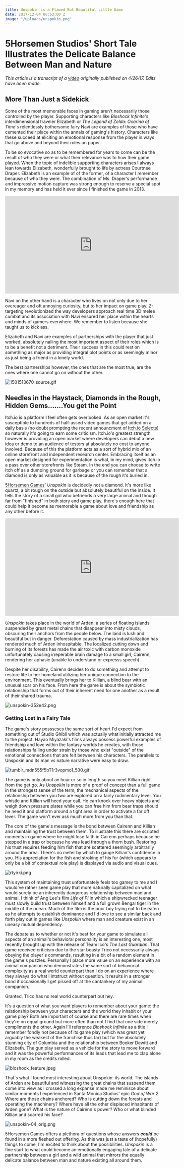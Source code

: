 ```yaml
---
title: Unspokin is a Flawed But Beautiful Little Game
date: 2017-12-04 00:53:00 Z
image: "/uploads/unspokin.png"
---
```


# 5Horsemen Studios' Short Tale Illustrates the Delicate Balance Between Man and Nature

*This article is a transcript of a [video](https://www.youtube.com/watch?v=I8Lrhr0U-sE) originally published on 4/26/17. Edits have been made.*

## More Than Just a Sidekick

Some of the most memorable faces in gaming aren't necessarily those controlled by the player. Supporting characters like *Bioshock Infinite*'s interdimensional traveler Elizabeth or *The Legend of Zelda: Ocarina of Time*'s relentlessly bothersome fairy Navi are examples of those who have cemented their place within the annals of gaming's history. Characters like these succeed at eliciting an emotional response from the player in ways that go above and beyond their roles on paper. 

To be so evocative so as to be remembered for years to come can be the result of who they were or what their relevance was to how their game played. When the topic of indelible supporting characters arises I always lean towards Elizabeth, wonderfully brought to life by actress Courtnee Draper. Elizabeth is an example of of the former, of a character I remember because of who they were. The combination of Ms. Draper's performance and impressive motion capture was strong enough to reserve a special spot in my memory and has held it ever since I finished the game in 2013. 

<iframe type="text/html" frameborder="0" width="560" height="315" src="https://www.youtube.com/embed/XqroDK7ZVEo?start=43" allowfullscreen></iframe>

Navi on the other hand is a character who lives on not only due to her overeager and oft annoying curiosity, but to her impact on game play. Z-targeting revolutionized the way developers approach real time 3D melee combat and its association with Navi ensured her place within the hearts and minds of gamers everwhere. We remember to listen because she taught us to kick ass. 

Elizabeth and Navi are examples of partnerships with the player that just worked, absolutely nailing the most important aspect of their roles which is to be a benefit not a detriment. Their success in this could rest on something as major as providing integral plot points or as seemingly minor as just being a friend in a lonely world. 

The best partnerships however, the ones that are the most true, are the ones where one cannot go on without the other. 

![1501513670_source.gif](/uploads/1501513670_source.gif)

## Needles in the Haystack, Diamonds in the Rough, Hidden Gems.......You get the Point

Itch.io is a platform I feel often gets overlooked. As an open market it's susceptible to hundreds of half-assed video games that get added on a daily basis (no doubt prompting the recent announcment of [Itch.io Selects](https://itch.io/blog/15563/announcing-itchio-selects-curated-bundle-of-some-of-our-favorite-games)) so naturally it's going to earn some criticism. Itch.io's greatest strength however is providing an open market where developers can debut a new idea or demo to an audience of testers at absolutely no cost to anyone involved. Because of this the platform acts as a sort of hybrid mix of an online storefront and independent research center. Embracing itself as an open market designed for experimentation is what, in my mind, gives Itch.io a pass over other storefronts like Steam. In the end you can choose to write Itch off as a dumping ground for garbage or you can remember that a diamond is only as valuable as it is because of the rough it's buried in. 

[5Horsemen Games](http://www.5horsemengames.com/)' *Unspokin* is decidedly not a diamond. It's more like quartz; a bit rough on the outside but absolutely beautiful on the inside. It tells the story of a small girl who befriends a very large animal and though far from "finished" in both story and game play, there's enough here that could help it become as memorable a game about love and friendship as any other before it. 

<iframe width="560" height="315" src="https://www.youtube.com/embed/5dvW6MBT6TI" frameborder="0" gesture="media" allow="encrypted-media" allowfullscreen></iframe>

*Unspokin* takes place in the world of Arden: a series of floating islands suspended by great metal chains that disappear into misty clouds, obscuring their anchors from the people below. The land is lush and beautiful but in danger. Deforestation caused by mass industrialization has rendered much of Arden inhospitable. The localized cutting down and burning of its forests has made the air toxic with carbon monoxide unfortunately causing irreperable brain damage to a small girl, Cairenn, rendering her aphasic (unable to understand or expresss speech). 

Despite her disability, Cairenn decides to do something and attempt to restore life to her homeland utilizing her unique connection to the environment. This eventually brings her to Killian, a blind bear with an unusual scar on his face. From here the game is about the  symbiotic relationship that forms out of their inherent need for one another as a result of their shared trauma.  

![unspokin-352e42.png](/uploads/unspokin-352e42.png)

### Getting Lost in a Fairy Tale

The game's story possseses the same sort of heart I'd expect from something out of Studio Ghibli which was actually what initially attracted me to the project. Hayao Miyazaki's films always possess powerful examples of friendship and love within the fantasy worlds he creates, with those relationships falling under strain by those who exist "outside" of the emotional connections that are felt between his characters. The parallels to Unspokin and its man vs nature narrative were easy to draw.  

![tumblr_mdn555f5bT1r3vopmo1_500.gif](/uploads/tumblr_mdn555f5bT1r3vopmo1_500.gif)

The game is only about an hour or so in length so you meet Killian right from the get go. As *Unspokin* is more of a proof of concept than a full game in the strongest sense of the term, the mechanical aspects of the relationship between you two are explored on a fairly rudimentary level. You whistle and Killian will heed your call. He can knock over heavy objects and weigh down pressure plates while you can free him from bear traps should he need it and platform around a tight area in order to activate a far off lever. The game won't ever ask much more from you than that. 

The core of the game's message is the bond between Cairenn and Killian and maintaining the trust between them. To illustrate this there are scripted moments in game where he might lose faith in Cairenn perhaps because he stepped in a trap or because he was lead through a thorn bush. Restoring his trust requires feeding him fish that are scattered seemingly arbitrarily around the area. There's no meter by which to gauge Killian's confidence in you. His appreciation for the fish and stroking of his fur (which appears to only be a bit of contextual role play) is displayed via audio and visual cues. 

![rtyirki.png](/uploads/rtyirki.png)

This system of maintaining trust unfortunately feels too gamey to me and I would've rather seen game play that more naturally capitalized on what would surely be an inherently dangerous relationship between man and animal. I think of Ang Lee's film *Life of Pi* in which a shipwrecked teenager must slowly build trust between himself and a full grown Bengal tiger in the middle of the ocean. Much of the film is the poor boy trying not to be eaten as he attempts to establish dominance and I'd love to see a similar back and forth play out in games like *Unspokin* where man and creature exist in an uneasy mutual dependency. 

The debate as to whether or not it's best for your game to simulate all aspects of an animal's behavioral personality is an interesting one, most recently brought up with the release of Team Ico's *The Last Guardian*. That game received criticism due to the star beasty Trico not necessarily always obeying the player's commands, resulting in a bit of a random element in the game's puzzles. Personally I place more value on an experience with an animal companion who demonstrates the same sort of behavorial complexity as a real world counterpart than I do on an experience where they always do what I intstruct without question. It results in a stronger bond if occasionally I get pissed off at the cantankery of my animal companion. 

Granted, Trico has no real world counterpart but hey. 

It's a question of what you want players to remember about your game: the relationship between your characters and the world they inhabit or your game play? Both are important of course and there are rare times when they're on equal ground but more often than not I find that one side merely compliments the other. Again I'll reference *Bioshock Infinite* as a title I remember fondly not because of its game play (which was great yet arguably the weakest of the franchise thus far) but for the absolutely stunning city of Columbia and the relationship between Booker Dewitt and Elizabeth. The gun play served as a vehicle for the story to move forward and it was the powerful performances of its leads that lead me to clap alone in my room as the credits rolled. 

![bioshock_feature.jpeg](/uploads/bioshock_feature.jpeg)

That's what I found most interesting about Unspokin: its world. The islands of Arden are beautiful and witnessing the great chains that suspend them come into view as I crossed a long expanse made me reminisce about similar moments I experienced in Santa Monica Studios' epic *God of War 2*. Where are those chains anchored? Who is cutting down the forests and operating the machinery? Where have all the other displaced inhabitants of Arden gone? What is the nature of Cairenn's power? Who or what blinded Killian and scarred his face? 

![unspokin-04_orig.png](/uploads/unspokin-04_orig.png)

5Horsemen Games offers a plethora of questions whose answers ***could*** be found in a more fleshed out offering. As this was just a taste of (hopefully) things to come, I'm excited to think about the possibilities. *Unspokin* is a fine start to what could become an emotionally engaging tale of a delicate partnership between a girl and a wild animal that mirrors the equally delicate balance between man and nature existing all around them. 





